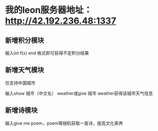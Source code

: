 # 我的leon服务器地址：http://42.192.236.48:1337

## 新增积分模块
输入int f(x) end 格式即可获得不定积分结果
## 新增天气模块
仅支持中国城市

输入show 城市（中文名） weather或give 城市 weather获得该城市天气信息

## 新增诗模块
输入give me poem，poem等随机获取一首诗，提高文化素养
